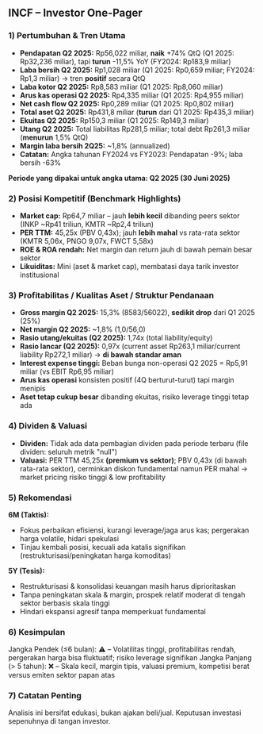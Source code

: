 ## INCF – Investor One-Pager

### 1) Pertumbuhan & Tren Utama
- **Pendapatan Q2 2025:** Rp56,022 miliar, **naik** +74% QtQ (Q1 2025: Rp32,236 miliar), tapi **turun** -11,5% YoY (FY2024: Rp183,9 miliar)
- **Laba bersih Q2 2025:** Rp1,028 miliar (Q1 2025: Rp0,659 miliar; FY2024: Rp1,3 miliar) → tren **positif** secara QtQ
- **Laba kotor Q2 2025:** Rp8,583 miliar (Q1 2025: Rp8,060 miliar)
- **Arus kas operasi Q2 2025:** Rp4,335 miliar (Q1 2025: Rp4,955 miliar)
- **Net cash flow Q2 2025:** Rp0,289 miliar (Q1 2025: Rp0,802 miliar)
- **Total aset Q2 2025:** Rp431,8 miliar (**turun** dari Q1 2025: Rp435,3 miliar)
- **Ekuitas Q2 2025:** Rp150,3 miliar (Q1 2025: Rp149,3 miliar)
- **Utang Q2 2025:** Total liabilitas Rp281,5 miliar; total debt Rp261,3 miliar (**menurun** 1,5% QtQ)
- **Margin laba bersih 2Q25:** ~1,8% (annualized)
- **Catatan:** Angka tahunan FY2024 vs FY2023: Pendapatan -9%; laba bersih -63%
  
**Periode yang dipakai untuk angka utama: Q2 2025 (30 Juni 2025)**

### 2) Posisi Kompetitif (Benchmark Highlights)
- **Market cap:** Rp64,7 miliar – jauh **lebih kecil** dibanding peers sektor (INKP ~Rp41 triliun, KMTR ~Rp2,4 triliun)
- **PER TTM:** 45,25x (PBV 0,43x); jauh **lebih mahal** vs rata-rata sektor (KMTR 5,06x, PNGO 9,07x, FWCT 5,58x)
- **ROE & ROA rendah:** Net margin dan return jauh di bawah pemain besar sektor
- **Likuiditas:** Mini (aset & market cap), membatasi daya tarik investor institusional

### 3) Profitabilitas / Kualitas Aset / Struktur Pendanaan
- **Gross margin Q2 2025:** 15,3% (8583/56022), **sedikit drop** dari Q1 2025 (25%)
- **Net margin Q2 2025:** ~1,8% (1,0/56,0)
- **Rasio utang/ekuitas (Q2 2025):** 1,74x (total liability/equity)
- **Rasio lancar (Q2 2025):** 0,97x (current asset Rp263,1 miliar/current liability Rp272,1 miliar) → **di bawah standar aman**
- **Interest expense tinggi:** Beban bunga non-operasi Q2 2025 = Rp5,91 miliar (vs EBIT Rp6,95 miliar)
- **Arus kas operasi** konsisten positif (4Q berturut-turut) tapi margin menipis
- **Aset tetap cukup besar** dibanding ekuitas, risiko leverage tinggi tetap ada

### 4) Dividen & Valuasi
- **Dividen:** Tidak ada data pembagian dividen pada periode terbaru (file dividen: seluruh metrik "null")
- **Valuasi:** PER TTM 45,25x **(premium vs sektor)**; PBV 0,43x (di bawah rata-rata sektor), cerminkan diskon fundamental namun PER mahal → market pricing risiko tinggi & low profitability

### 5) Rekomendasi
**6M (Taktis):**  
- Fokus perbaikan efisiensi, kurangi leverage/jaga arus kas; pergerakan harga volatile, hidari spekulasi
- Tinjau kembali posisi, kecuali ada katalis signifikan (restrukturisasi/peningkatan harga komoditas)

**5Y (Tesis):**
- Restrukturisasi & konsolidasi keuangan masih harus diprioritaskan
- Tanpa peningkatan skala & margin, prospek relatif moderat di tengah sektor berbasis skala tinggi
- Hindari ekspansi agresif tanpa memperkuat fundamental

### 6) Kesimpulan
Jangka Pendek (≤6 bulan): ⚠️ – Volatilitas tinggi, profitabilitas rendah, pergerakan harga bisa fluktuatif; risiko leverage signifikan
Jangka Panjang (> 5 tahun): ❌ – Skala kecil, margin tipis, valuasi premium, kompetisi berat versus emiten sektor papan atas

### 7) Catatan Penting
Analisis ini bersifat edukasi, bukan ajakan beli/jual. Keputusan investasi sepenuhnya di tangan investor.